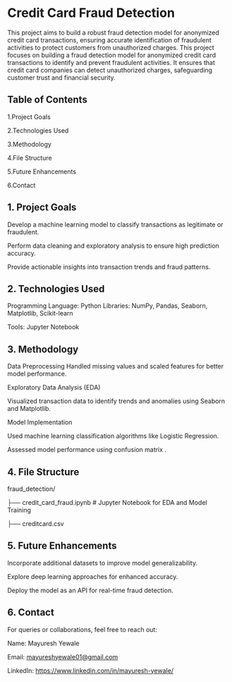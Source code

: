 # Credit Card Fraud Detection
This project aims to build a robust fraud detection model for anonymized credit card transactions, ensuring accurate identification of fraudulent activities to protect customers from unauthorized charges.
This project focuses on building a fraud detection model for anonymized credit card transactions to identify and prevent fraudulent activities. It ensures that credit card companies can detect unauthorized charges, safeguarding customer trust and financial security.

## Table of Contents
1.Project Goals

2.Technologies Used

3.Methodology

4.File Structure

5.Future Enhancements

6.Contact

## 1. Project Goals
Develop a machine learning model to classify transactions as legitimate or fraudulent.

Perform data cleaning and exploratory analysis to ensure high prediction accuracy.

Provide actionable insights into transaction trends and fraud patterns.

## 2. Technologies Used
Programming Language: Python
Libraries: NumPy, Pandas, Seaborn, Matplotlib, Scikit-learn

Tools: Jupyter Notebook

## 3. Methodology

Data Preprocessing
Handled missing values and scaled features for better model performance.

Exploratory Data Analysis (EDA)

Visualized transaction data to identify trends and anomalies using Seaborn and Matplotlib.

Model Implementation

Used machine learning classification algorithms like Logistic Regression.

Assessed model performance using confusion matrix .
## 4. File Structure

fraud_detection/


├── credit_card_fraud.ipynb   # Jupyter Notebook for EDA and Model Training

├── creditcard.csv     

## 5. Future Enhancements

Incorporate additional datasets to improve model generalizability.

Explore deep learning approaches for enhanced accuracy.

Deploy the model as an API for real-time fraud detection.

## 6. Contact
For queries or collaborations, feel free to reach out:

Name: Mayuresh Yewale

Email: mayureshyewale01@gmail.com

LinkedIn: https://www.linkedin.com/in/mayuresh-yewale/

